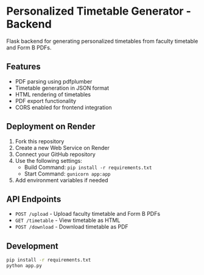 # Personalized Timetable Generator - Backend

Flask backend for generating personalized timetables from faculty timetable and Form B PDFs.

## Features

- PDF parsing using pdfplumber
- Timetable generation in JSON format
- HTML rendering of timetables
- PDF export functionality
- CORS enabled for frontend integration

## Deployment on Render

1. Fork this repository
2. Create a new Web Service on Render
3. Connect your GitHub repository
4. Use the following settings:
   - Build Command: `pip install -r requirements.txt`
   - Start Command: `gunicorn app:app`
5. Add environment variables if needed

## API Endpoints

- `POST /upload` - Upload faculty timetable and Form B PDFs
- `GET /timetable` - View timetable as HTML
- `POST /download` - Download timetable as PDF

## Development

```bash
pip install -r requirements.txt
python app.py